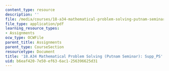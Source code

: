 ```yaml
---
content_type: resource
description: ''
file: /media/courses/18-a34-mathematical-problem-solving-putnam-seminar-fall-2018/b6eaf4207e50ef636ac1256396625d31_MIT18_A34F18Supp1.pdf
file_type: application/pdf
learning_resource_types:
- Assignments
ocw_type: OCWFile
parent_title: Assignments
parent_type: CourseSection
resourcetype: Document
title: '18.A34 Mathematical Problem Solving (Putnam Seminar): Supp_PS'
uid: b6eaf420-7e50-ef63-6ac1-256396625d31
---
```

